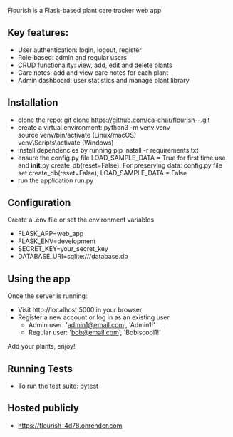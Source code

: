 Flourish is a Flask-based plant care tracker web app

## Key features:

- User authentication: login, logout, register
- Role-based: admin and regular users
- CRUD functionality: view, add, edit and delete plants
- Care notes: add and view care notes for each plant
- Admin dashboard: user statistics and manage plant library

## Installation

- clone the repo: git clone https://github.com/ca-char/flourish--.git 
- create a virtual environment:
  python3 -m venv venv  
  source venv/bin/activate (Linux/macOS)  
  venv\Scripts\activate (Windows)
- install dependencies by running pip install -r requirements.txt
- ensure the config.py file LOAD_SAMPLE_DATA = True for first time use and **init**.py create_db(reset=False). For preserving data: config.py file set create_db(reset=False), LOAD_SAMPLE_DATA = False
- run the application run.py

## Configuration

Create a .env file or set the environment variables

- FLASK_APP=web_app
- FLASK_ENV=development
- SECRET_KEY=your_secret_key
- DATABASE_URI=sqlite:///database.db

## Using the app

Once the server is running:

- Visit http://localhost:5000 in your browser
- Register a new account or log in as an existing user
  - Admin user: 'admin1@email.com', 'Admin1!'
  - Regular user: 'bob@email.com', 'Bobiscool1!'

Add your plants, enjoy!

## Running Tests

- To run the test suite: pytest

## Hosted publicly

- https://flourish-4d78.onrender.com
